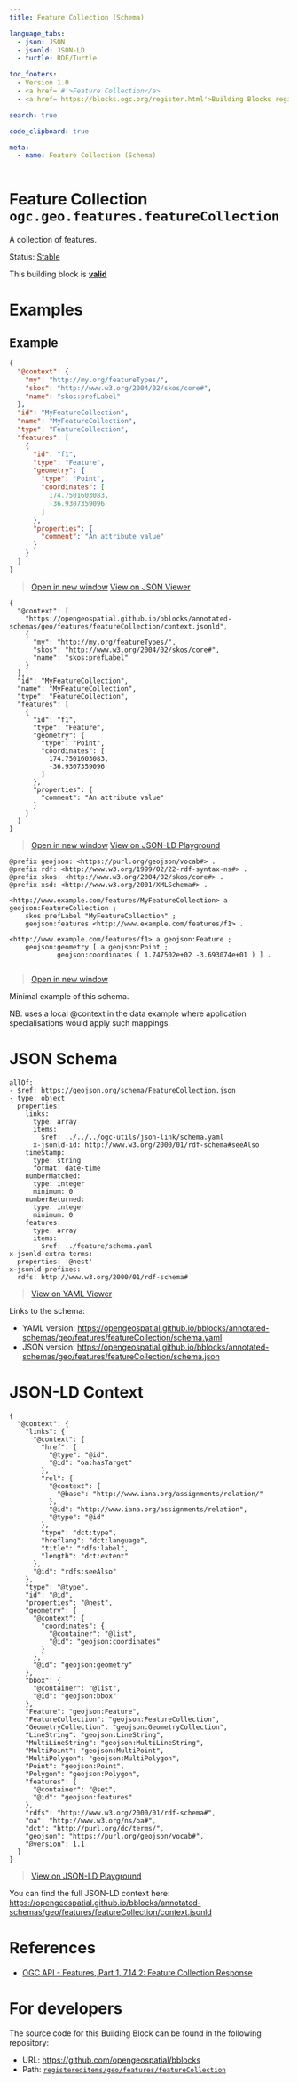 ```yaml
---
title: Feature Collection (Schema)

language_tabs:
  - json: JSON
  - jsonld: JSON-LD
  - turtle: RDF/Turtle

toc_footers:
  - Version 1.0
  - <a href='#'>Feature Collection</a>
  - <a href='https://blocks.ogc.org/register.html'>Building Blocks register</a>

search: true

code_clipboard: true

meta:
  - name: Feature Collection (Schema)
---
```



# Feature Collection `ogc.geo.features.featureCollection`

A collection of features.

<p class="status">
    <span data-rainbow-uri="http://www.opengis.net/def/status">Status</span>:
    <a href="http://www.opengis.net/def/status/stable" target="_blank" data-rainbow-uri>Stable</a>
</p>

<aside class="success">
This building block is <strong><a href="https://github.com/opengeospatial/bblocks/blob/master/tests/geo/features/featureCollection/" target="_blank">valid</a></strong>
</aside>

# Examples

## Example



```json
{
  "@context": {
    "my": "http://my.org/featureTypes/",
    "skos": "http://www.w3.org/2004/02/skos/core#",
    "name": "skos:prefLabel"
  },
  "id": "MyFeatureCollection",
  "name": "MyFeatureCollection",
  "type": "FeatureCollection",
  "features": [
    {
      "id": "f1",
      "type": "Feature",
      "geometry": {
        "type": "Point",
        "coordinates": [
          174.7501603083,
          -36.9307359096
        ]
      },
      "properties": {
        "comment": "An attribute value"
      }
    }
  ]
}
```

<blockquote class="lang-specific json">
  <p class="example-links">
    <a target="_blank" href="https://opengeospatial.github.io/bblocks/tests/geo/features/featureCollection/example_1_1.json">Open in new window</a>
    <a target="_blank" href="https://avillar.github.io/TreedocViewer/?dataParser=json&amp;dataUrl=https%3A%2F%2Fopengeospatial.github.io%2Fbblocks%2Ftests%2Fgeo%2Ffeatures%2FfeatureCollection%2Fexample_1_1.json&amp;expand=2&amp;option=%7B%22showTable%22%3A+false%7D">View on JSON Viewer</a></p>
</blockquote>




```jsonld
{
  "@context": [
    "https://opengeospatial.github.io/bblocks/annotated-schemas/geo/features/featureCollection/context.jsonld",
    {
      "my": "http://my.org/featureTypes/",
      "skos": "http://www.w3.org/2004/02/skos/core#",
      "name": "skos:prefLabel"
    }
  ],
  "id": "MyFeatureCollection",
  "name": "MyFeatureCollection",
  "type": "FeatureCollection",
  "features": [
    {
      "id": "f1",
      "type": "Feature",
      "geometry": {
        "type": "Point",
        "coordinates": [
          174.7501603083,
          -36.9307359096
        ]
      },
      "properties": {
        "comment": "An attribute value"
      }
    }
  ]
}
```

<blockquote class="lang-specific jsonld">
  <p class="example-links">
    <a target="_blank" href="https://opengeospatial.github.io/bblocks/tests/geo/features/featureCollection/example_1_1.jsonld">Open in new window</a>
    <a target="_blank" href="https://json-ld.org/playground/#json-ld=https%3A%2F%2Fopengeospatial.github.io%2Fbblocks%2Ftests%2Fgeo%2Ffeatures%2FfeatureCollection%2Fexample_1_1.jsonld">View on JSON-LD Playground</a>
</blockquote>




```turtle
@prefix geojson: <https://purl.org/geojson/vocab#> .
@prefix rdf: <http://www.w3.org/1999/02/22-rdf-syntax-ns#> .
@prefix skos: <http://www.w3.org/2004/02/skos/core#> .
@prefix xsd: <http://www.w3.org/2001/XMLSchema#> .

<http://www.example.com/features/MyFeatureCollection> a geojson:FeatureCollection ;
    skos:prefLabel "MyFeatureCollection" ;
    geojson:features <http://www.example.com/features/f1> .

<http://www.example.com/features/f1> a geojson:Feature ;
    geojson:geometry [ a geojson:Point ;
            geojson:coordinates ( 1.747502e+02 -3.693074e+01 ) ] .


```

<blockquote class="lang-specific turtle">
  <p class="example-links">
    <a target="_blank" href="https://opengeospatial.github.io/bblocks/tests/geo/features/featureCollection/example_1_1.ttl">Open in new window</a>
</blockquote>


Minimal example of this schema.

NB. uses a local @context in the data example where application specialisations would apply such mappings.


# JSON Schema

```yaml--schema
allOf:
- $ref: https://geojson.org/schema/FeatureCollection.json
- type: object
  properties:
    links:
      type: array
      items:
        $ref: ../../../ogc-utils/json-link/schema.yaml
      x-jsonld-id: http://www.w3.org/2000/01/rdf-schema#seeAlso
    timeStamp:
      type: string
      format: date-time
    numberMatched:
      type: integer
      minimum: 0
    numberReturned:
      type: integer
      minimum: 0
    features:
      type: array
      items:
        $ref: ../feature/schema.yaml
x-jsonld-extra-terms:
  properties: '@nest'
x-jsonld-prefixes:
  rdfs: http://www.w3.org/2000/01/rdf-schema#

```

> <a target="_blank" href="https://avillar.github.io/TreedocViewer/?dataParser=yaml&amp;dataUrl=https%3A%2F%2Fopengeospatial.github.io%2Fbblocks%2Fannotated-schemas%2Fgeo%2Ffeatures%2FfeatureCollection%2Fschema.yaml&amp;expand=2&amp;option=%7B%22showTable%22%3A+false%7D">View on YAML Viewer</a>

Links to the schema:

* YAML version: <a href="https://opengeospatial.github.io/bblocks/annotated-schemas/geo/features/featureCollection/schema.yaml" target="_blank">https://opengeospatial.github.io/bblocks/annotated-schemas/geo/features/featureCollection/schema.yaml</a>
* JSON version: <a href="https://opengeospatial.github.io/bblocks/annotated-schemas/geo/features/featureCollection/schema.json" target="_blank">https://opengeospatial.github.io/bblocks/annotated-schemas/geo/features/featureCollection/schema.json</a>


# JSON-LD Context

```json--ldContext
{
  "@context": {
    "links": {
      "@context": {
        "href": {
          "@type": "@id",
          "@id": "oa:hasTarget"
        },
        "rel": {
          "@context": {
            "@base": "http://www.iana.org/assignments/relation/"
          },
          "@id": "http://www.iana.org/assignments/relation",
          "@type": "@id"
        },
        "type": "dct:type",
        "hreflang": "dct:language",
        "title": "rdfs:label",
        "length": "dct:extent"
      },
      "@id": "rdfs:seeAlso"
    },
    "type": "@type",
    "id": "@id",
    "properties": "@nest",
    "geometry": {
      "@context": {
        "coordinates": {
          "@container": "@list",
          "@id": "geojson:coordinates"
        }
      },
      "@id": "geojson:geometry"
    },
    "bbox": {
      "@container": "@list",
      "@id": "geojson:bbox"
    },
    "Feature": "geojson:Feature",
    "FeatureCollection": "geojson:FeatureCollection",
    "GeometryCollection": "geojson:GeometryCollection",
    "LineString": "geojson:LineString",
    "MultiLineString": "geojson:MultiLineString",
    "MultiPoint": "geojson:MultiPoint",
    "MultiPolygon": "geojson:MultiPolygon",
    "Point": "geojson:Point",
    "Polygon": "geojson:Polygon",
    "features": {
      "@container": "@set",
      "@id": "geojson:features"
    },
    "rdfs": "http://www.w3.org/2000/01/rdf-schema#",
    "oa": "http://www.w3.org/ns/oa#",
    "dct": "http://purl.org/dc/terms/",
    "geojson": "https://purl.org/geojson/vocab#",
    "@version": 1.1
  }
}
```

> <a target="_blank" href="https://json-ld.org/playground/#json-ld=https%3A%2F%2Fopengeospatial.github.io%2Fbblocks%2Fannotated-schemas%2Fgeo%2Ffeatures%2FfeatureCollection%2Fcontext.jsonld">View on JSON-LD Playground</a>

You can find the full JSON-LD context here:
<a href="https://opengeospatial.github.io/bblocks/annotated-schemas/geo/features/featureCollection/context.jsonld" target="_blank">https://opengeospatial.github.io/bblocks/annotated-schemas/geo/features/featureCollection/context.jsonld</a>

# References

* [OGC API - Features, Part 1, 7.14.2: Feature Collection Response](https://docs.ogc.org/is/17-069r3/17-069r3.html#_response_5)

# For developers

The source code for this Building Block can be found in the following repository:

* URL: <a href="https://github.com/opengeospatial/bblocks" target="_blank">https://github.com/opengeospatial/bblocks</a>
* Path:
<code><a href="https://github.com/opengeospatial/bblocks/blob/HEAD/registereditems/geo/features/featureCollection" target="_blank">registereditems/geo/features/featureCollection</a></code>

